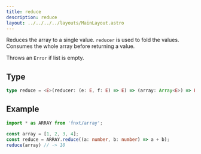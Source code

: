 ```yaml
---
title: reduce
description: reduce
layout: ../../../../layouts/MainLayout.astro
---
```


Reduces the array to a single value. `reducer` is used to fold the values.
Consumes the whole array before returning a value.

Throws an `Error` if list is empty.

## Type

```ts
type reduce = <E>(reducer: (e: E, f: E) => E) => (array: Array<E>) => E
```

## Example

```ts
import * as ARRAY from 'fnxt/array';

const array = [1, 2, 3, 4];
const reduce = ARRAY.reduce((a: number, b: number) => a + b);
reduce(array) // -> 10
```
 
